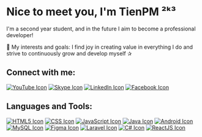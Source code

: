 # Nice to meet you, I'm TienPM ²ᵏ³
I'm a second year student, and in the future I aim to become a professional developer!

🍏 My interests and goals: I find joy in creating value in everything I do and strive to continuously grow and develop myself ✰

## Connect with me:
[![YouTube Icon](https://img.icons8.com/?size=1x&id=19318&format=png)](https://youtube.com/@TienTran-if2td)
[![Skype Icon](https://img.icons8.com/?size=1x&id=63204&format=png)](https://join.skype.com/invite/xSd1vPCku10P)
[![LinkedIn Icon](https://img.icons8.com/?size=1x&id=xuvGCOXi8Wyg&format=png)](https://www.linkedin.com/in/a-ti%E1%BA%BFn-17958a264)
[![Facebook Icon](https://img.icons8.com/?size=1x&id=uLWV5A9vXIPu&format=png)](https://www.facebook.com/tien.a.API02/)


## Languages and Tools:
[![HTML5 Icon](https://cdn.icon-icons.com/icons2/2107/PNG/64/file_type_html_icon_130541.png)](https://en.wikipedia.org/wiki/HTML5)
[![CSS Icon](https://cdn.icon-icons.com/icons2/2107/PNG/64/file_type_css_icon_130661.png)](https://en.wikipedia.org/wiki/CSS)
[![JavaScript Icon](https://cdn.icon-icons.com/icons2/2107/PNG/64/file_type_js_official_icon_130509.png)](https://en.wikipedia.org/wiki/JavaScript)
[![Java Icon](https://cdn.icon-icons.com/icons2/2415/PNG/64/java_original_logo_icon_146458.png)](https://en.wikipedia.org/wiki/Java_(programming_language))
[![Android Icon](https://img.icons8.com/?size=1x&id=17836&format=png)](https://en.wikipedia.org/wiki/Android_(operating_system))
[![MySQL Icon](https://cdn.icon-icons.com/icons2/1381/PNG/64/mysqlworkbench_93532.png)](https://en.wikipedia.org/wiki/MySQL)
[![Figma Icon](https://img.icons8.com/?size=1x&id=zfHRZ6i1Wg0U&format=png)](https://www.figma.com/)
[![Laravel Icon](https://seeklogo.com/images/L/laravel-logo-41EC1D4C3F-seeklogo.com.png)](https://laravel.com/)
[![C# Icon](https://img.icons8.com/color/64/000000/c-sharp-logo-2--v1.png)](https://en.wikipedia.org/wiki/C_Sharp_(programming_language))
[![ReactJS Icon](https://img.icons8.com/color/64/000000/react-native.png)](https://reactjs.org/)

